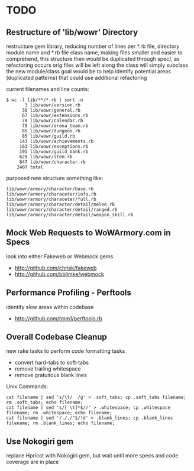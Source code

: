 TODO
====

## Restructure of 'lib/wowr' Directory

restructure gem library, reducing number of lines per *.rb file, directory module name and *.rb file class name, making files smaller and easier to comprehend,
this structure then would be duplicated through spec/, as refactoring occurs orig files will be left along the class will simply subclass the new module/class
goal would be to help identify potential areas (duplicated patterns) that could use additional refactoring

current filenames and line counts:

    $ wc -l lib/**/*.rb | sort -n
           3 lib/wowr/version.rb
          38 lib/wowr/general.rb
          67 lib/wowr/extensions.rb
          78 lib/wowr/calendar.rb
          79 lib/wowr/arena_team.rb
          85 lib/wowr/dungeon.rb
          85 lib/wowr/guild.rb
         143 lib/wowr/achievements.rb
         163 lib/wowr/exceptions.rb
         191 lib/wowr/guild_bank.rb
         628 lib/wowr/item.rb
         847 lib/wowr/character.rb
        2407 total

purposed new structure something like:

    lib/wowr/armory/character/base.rb
    lib/wowr/armory/characeter/info.rb
    lib/wowr/armory/characeter/full.rb
    lib/wowr/armory/character/detail/melee.rb
    lib/wowr/armory/character/detail/ranged.rb
    lib/wowr/armory/character/detail/weapon_skill.rb

## Mock Web Requests to WoWArmory.com in Specs

look into either Fakeweb or Webmock gems

* http://github.com/chrisk/fakeweb
* http://github.com/bblimke/webmock

## Performance Profiling - Perftools

identify slow areas within codebase

* http://github.com/tmm1/perftools.rb

## Overall Codebase Cleanup

new rake tasks to perform code formatting tasks

* convert hard-tabs to soft-tabs
* remove trailing whitespace
* remove gratuitous blank lines

Unix Commands:

    cat filename | sed 's/\t/  /g' > .soft_tabs; cp .soft_tabs filename; rm .soft_tabs; echo filename;
    cat filename | sed 's/[ \t]*$//' > .whitespace; cp .whitespace filename; rm .whitespace; echo filename;
    cat filename | sed '/./,/^$/!d' > .blank_lines; cp .blank_lines filename; rm .blank_lines; echo filename;

## Use Nokogiri gem

  replace Hpricot with Nokogiri gem, but wait until more specs and code coverage are in place
